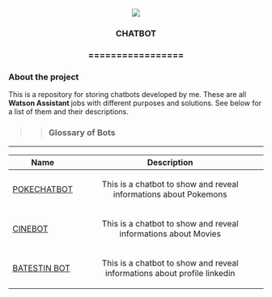 <h1 align="center">
  <img src="https://img.shields.io/static/v1?label=CHATBOT%20POR&message=MAYCON%20BATESTIN&color=7159c1&style=flat-square&logo=ghost"/>
</h1>

<h3 align="center">CHATBOT</h3>
<h3 align="center">=================</h3>

<h3>About the project</h3>

<p>This is a repository for storing chatbots developed by me. These are all <b> Watson Assistant </b> jobs with different purposes and solutions.
See below for a list of them and their descriptions. </p>


>> <h3> Glossary of Bots </h3>
------------------------------

Name	                                                                        |   Description                                                             |
------------------------------------------------------------------------------|:-------------------------------------------------------------------------:|
<a href="https://github.com/batestin1/CHATBOT/tree/main/POKECHATBOT">  POKECHATBOT   				    | <p> This is a chatbot to show and reveal informations about Pokemons </p> |
<a href="https://github.com/batestin1/CHATBOT/tree/main/CINEBOT">  CINEBOT  				            | <p> This is a chatbot to show and reveal informations about Movies </p>   |
<a href="https://github.com/batestin1/CHATBOT/tree/main/BATESTINBOT">  BATESTIN BOT  				            | <p> This is a chatbot to show and reveal informations about profile linkedin </p>   |